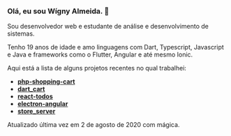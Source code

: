 ### Olá, eu sou Wígny Almeida. 👋

Sou desenvolvedor web e estudante de análise e desenvolvimento de sistemas.

Tenho 19 anos de idade e amo linguagens com Dart, Typescript, Javascript e Java e frameworks como o Flutter, Angular e até mesmo Ionic.

Aqui está a lista de alguns projetos recentes no qual trabalhei:
- **[php-shopping-cart](https://github.com/Wigny/php-shopping-cart)**
- **[dart_cart](https://github.com/Wigny/dart_cart)**
- **[react-todos](https://github.com/Wigny/react-todos)**
- **[electron-angular](https://github.com/Wigny/electron-angular)**
- **[store_server](https://github.com/Wigny/store_server)**

Atualizado última vez em 2 de agosto de 2020 com mágica.